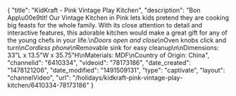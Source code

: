 {
    "title": "KidKraft - Pink Vintage Play Kitchen",
    "description": "Bon App\u00e9tit! Our Vintage Kitchen in Pink lets kids pretend they are cooking big feasts for the whole family. With its close attention to detail and interactive features, this adorable kitchen would make a great gift for any of the young chefs in your life.\n*Doors open and close\n*Oven knobs click and turn\n*Cordless phone\n*Removable sink for easy cleanup\n\nDimensions: 33\"L x 13.5\"W x 35.75\"H\nMaterials: MDF\nCountry of Origin: China",
    "channelid": "6410334",
    "videoid": "78173186",
    "date_created": "1478121206",
    "date_modified": "1491509131",
    "type": "captivate",
    "layout": "channelVideo",
    "url": "\/holidays\/kidkraft-pink-vintage-play-kitchen\/6410334-78173186"
}